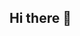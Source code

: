 ## Hi there 👋

<!--
**mojolemker/mojolemker** is a ✨ _special_ ✨ repository because its `README.md` (this file) appears on your GitHub profile.

Here are some ideas to get you started:

- 🔭 I’m currently working on my BAIS 3250 Project
- 📫 How to reach me: josefrlemker@gmail.com
- ⚡ Fun fact: I can solve a Rubik's Cube
-->
